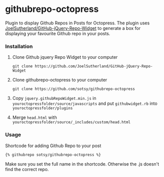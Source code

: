githubrepo-octopress
====================

Plugin to display Github Repos in Posts for Octopress. The plugin uses
[JoelSutherland/GitHub-jQuery-Repo-Widget](https://github.com/JoelSutherland/GitHub-jQuery-Repo-Widget)
to generate a box for displaying your favourite Github repo in your posts.

### Installation

1. Clone Github jquery Repo Widget to your computer

	```git clone https://github.com/JoelSutherland/GitHub-jQuery-Repo-Widget```


2. Clone githubrepo-octopress to your computer

	```git clone https://github.com/sotsy/githubrepo-octopress```

3. Copy ```jquery.githubRepoWidget.min.js``` in
	```youroctopressfolder/source/javascripts``` and put ```githubwidget.rb``` into ```youroctopressfolder/plugins```

4. Merge ```head.html``` with ```youroctopressfolder/source/_includes/custom/head.html```

### Usage

Shortcode for adding Github Repo to your post

```
{% githubrepo sotsy/githubrepo-octopress %}
```

Make sure you set the full name in the shortcode. Otherwise the .js doesn't find
the correct repo.
